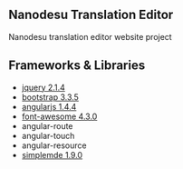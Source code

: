 ## Nanodesu Translation Editor
Nanodesu translation editor website project

## Frameworks & Libraries
* [jquery 2.1.4](http://jquery.com/)
* [bootstrap 3.3.5](http://getbootstrap.com)
* [angularjs 1.4.4](http://angularjs.org)
* [font-awesome 4.3.0](https://fortawesome.github.io/Font-Awesome/)
* angular-route
* angular-touch
* angular-resource
* [simplemde 1.9.0](https://github.com/NextStepWebs/simplemde-markdown-editor)
